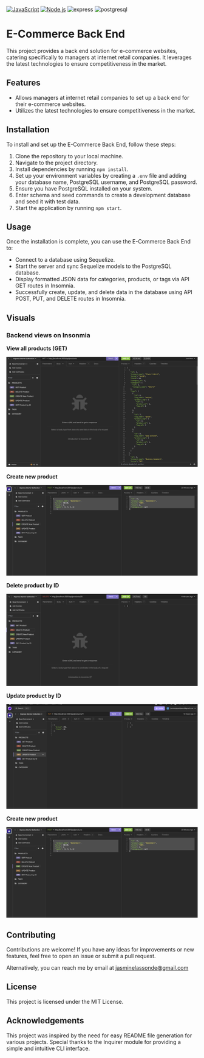 
[![JavaScript](https://img.shields.io/badge/-JavaScript-yellow)](https://www.javascript.com/)
[![Node.js](https://img.shields.io/badge/-Node.js-green)](https://nodejs.org/)
![express](https://img.shields.io/badge/Express.js-purple)
![postgresql](https://img.shields.io/badge/Postgresql-blue)


# E-Commerce Back End


This project provides a back end solution for e-commerce websites, catering specifically to managers at internet retail companies. It leverages the latest technologies to ensure competitiveness in the market.

## Features
- Allows managers at internet retail companies to set up a back end for their e-commerce websites.
- Utilizes the latest technologies to ensure competitiveness in the market.

## Installation
To install and set up the E-Commerce Back End, follow these steps:
1. Clone the repository to your local machine.
2. Navigate to the project directory.
3. Install dependencies by running `npm install`.
4. Set up your environment variables by creating a `.env` file and adding your database name, PostgreSQL username, and PostgreSQL password.
5. Ensure you have PostgreSQL installed on your system.
6. Enter schema and seed commands to create a development database and seed it with test data.
7. Start the application by running `npm start`.

## Usage
Once the installation is complete, you can use the E-Commerce Back End to:
- Connect to a database using Sequelize.
- Start the server and sync Sequelize models to the PostgreSQL database.
- Display formatted JSON data for categories, products, or tags via API GET routes in Insomnia.
- Successfully create, update, and delete data in the database using API POST, PUT, and DELETE routes in Insomnia.

## Visuals

### Backend views on Insonmia

**View all products (GET)**


![get-all](image.png)


**Create new product**


![alt text](image-2.png)


**Delete product by ID**

![Delete by ID](image-1.png)



**Update product by ID**


![Update](image-3.png)


**Create new product**


![alt text](image-2.png)





## Contributing

Contributions are welcome! If you have any ideas for improvements or new features, feel free to open an issue or submit a pull request.

Alternatively, you can reach me by email at jasminelassonde@gmail.com


## License

This project is licensed under the MIT License.

## Acknowledgements


This project was inspired by the need for easy README file generation for various projects.
Special thanks to the Inquirer module for providing a simple and intuitive CLI interface.